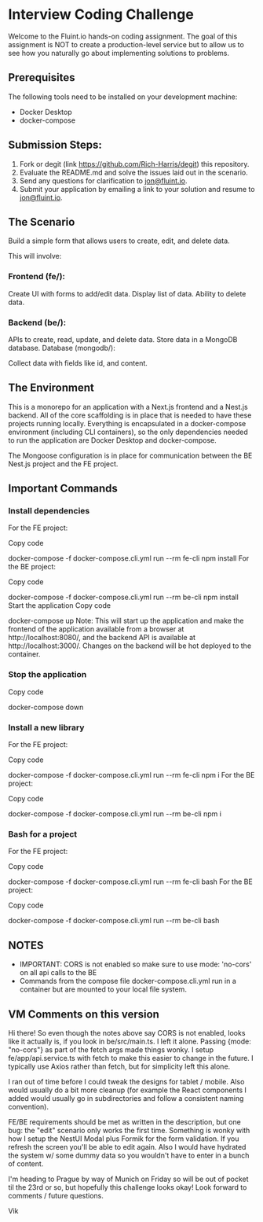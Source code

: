 # Interview Coding Challenge
Welcome to the Fluint.io hands-on coding assignment. The goal of this assignment is NOT to create a production-level service but to allow us to see how you naturally go about implementing solutions to problems.

## Prerequisites
The following tools need to be installed on your development machine:

* Docker Desktop
* docker-compose

## Submission Steps:
1. Fork or degit (link https://github.com/Rich-Harris/degit) this repository.
2. Evaluate the README.md and solve the issues laid out in the scenario.
3. Send any questions for clarification to jon@fluint.io.
4. Submit your application by emailing a link to your solution and resume to jon@fluint.io.

## The Scenario
Build a simple form that allows users to create, edit, and delete data.

This will involve:

### Frontend (fe/):

Create UI with forms to add/edit data.
Display list of data.
Ability to delete data.


### Backend (be/):

APIs to create, read, update, and delete data.
Store data in a MongoDB database.
Database (mongodb/):

Collect data with fields like id, and content.

## The Environment
This is a monorepo for an application with a Next.js frontend and a Nest.js backend. All of the core scaffolding is in place that is needed to have these projects running locally. Everything is encapsulated in a docker-compose environment (including CLI containers), so the only dependencies needed to run the application are Docker Desktop and docker-compose.

The Mongoose configuration is in place for communication between the BE Nest.js project and the FE project.

## Important Commands

### Install dependencies
For the FE project:

Copy code

docker-compose -f docker-compose.cli.yml run --rm fe-cli npm install
For the BE project:

Copy code

docker-compose -f docker-compose.cli.yml run --rm be-cli npm install
Start the application
Copy code

docker-compose up
Note: This will start up the application and make the frontend of the application available from a browser at http://localhost:8080/, and the backend API is available at http://localhost:3000/. Changes on the backend will be hot deployed to the container.

### Stop the application
Copy code

docker-compose down


### Install a new library
For the FE project:

Copy code

docker-compose -f docker-compose.cli.yml run --rm fe-cli npm i <package>
For the BE project:

Copy code

docker-compose -f docker-compose.cli.yml run --rm be-cli npm i <package>

### Bash for a project
For the FE project:

Copy code

docker-compose -f docker-compose.cli.yml run --rm fe-cli bash
For the BE project:

Copy code

docker-compose -f docker-compose.cli.yml run --rm be-cli bash


## NOTES
- IMPORTANT: CORS is not enabled so make sure to use mode: 'no-cors' on all api calls to the BE
- Commands from the compose file docker-compose.cli.yml run in a container but are mounted to your local file system. 

## VM Comments on this version
Hi there! So even though the notes above say CORS is not enabled, looks like it actually is, if you
look in be/src/main.ts.  I left it alone.  Passing {mode: "no-cors"} as part of the fetch args made
things wonky. I setup fe/app/api.service.ts with fetch to make this easier to change in the future.
I typically use Axios rather than fetch, but for simplicity left this alone.

I ran out of time before I could tweak the designs for tablet / mobile. Also would usually do a bit more
cleanup (for example the React components I added would usually go in subdirectories and follow a 
consistent naming convention).

FE/BE requirements should be met as written in the description, but one bug: the "edit" scenario only works
the first time. Something is wonky with how I setup the NestUI Modal plus Formik for the form validation. If
you refresh the screen you'll be able to edit again.  Also I would have hydrated the system w/ some dummy 
data so you wouldn't have to enter in a bunch of content.

I'm heading to Prague by way of Munich on Friday so will be out of pocket til the 23rd or so, but hopefully
this challenge looks okay! Look forward to comments / future questions.

Vik
